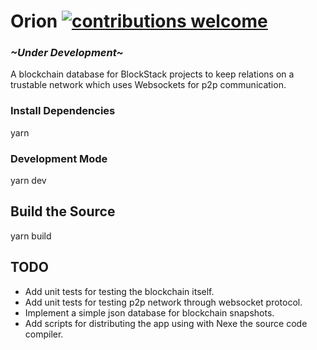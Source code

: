 # Orion [![contributions welcome](https://img.shields.io/badge/contributions-welcome-brightgreen.svg?style=flat)](https://github.com/mehmetkose/orion)

### *~Under Development~*

A blockchain database for BlockStack projects to keep relations on a trustable network which uses Websockets for p2p communication. 

### Install Dependencies
yarn

### Development Mode
yarn dev

## Build the Source
yarn build

## TODO
* Add unit tests for testing the blockchain itself.
* Add unit tests for testing p2p network through websocket protocol. 
* Implement a simple json database for blockchain snapshots.
* Add scripts for distributing the app using with Nexe the source code compiler. 
